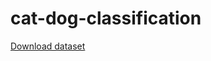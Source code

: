 # cat-dog-classification
[Download dataset](https://www.microsoft.com/en-us/download/details.aspx?id=54765)
